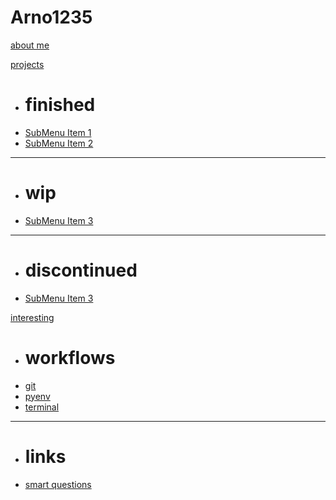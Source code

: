 # Arno1235

[about me](aboutme.md)

[projects]()

  * # finished
  * [SubMenu Item 1](subitem1.md)
  * [SubMenu Item 2](subitem2.md)
  - - - -
  * # wip
  * [SubMenu Item 3](subitem3.md)
  - - - -
  * # discontinued
  * [SubMenu Item 3](subitem3.md)

[interesting]()

  * # workflows
  * [git](interesting/workflows/git.md)
  * [pyenv](subitem2.md)
  * [terminal](subitem2.md)
  - - - -
  * # links
  * [smart questions](http://www.catb.org/~esr/faqs/smart-questions.html)
